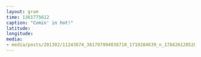 ```yaml
---
layout: gram
time: 1361775612
caption: "Comin' in hot!"
latitude: 
longitude: 
media:
- media/posts/201302/11243674_361707994038710_1719284639_n_17842612852000351.jpg
---
```

